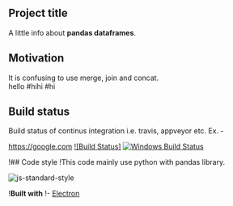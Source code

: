 ## Project title
A little info about **pandas dataframes**.

## Motivation
It is confusing to use merge, join and concat.  
hello  #hihi
#hi

## Build status
Build status of continus integration i.e. travis, appveyor etc. Ex. - 

<https://google.com>
[![Build Status]](https://google.com)
[![Windows Build Status](https://ci.appveyor.com/api/projects/status/github/akashnimare/foco?branch=master&svg=true)](https://ci.appveyor.com/project/akashnimare/foco/branch/master)

!## Code style
!This code mainly use python with pandas library.

![![js-standard-style](https://img.shields.io/badge/code%20style-standard-brightgreen.svg?style=flat)](https://github.com/feross/standard)
 
!<b>Built with</b>
!- [Electron](https://electron.atom.io)

